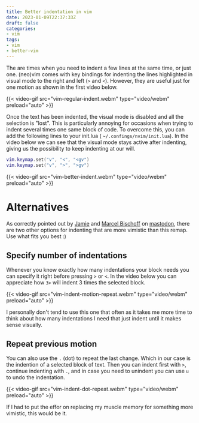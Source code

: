 ```yaml
---
title: Better indentation in vim
date: 2023-01-09T22:37:33Z
draft: false
categories:
- vim
tags:
- vim
- better-vim
---
```


The are times when you need to indent a few lines at the same time, or just one. (neo)vim comes with key bindings for indenting the lines highlighted in visual mode to the right and left (`>` and `<`). However, they are useful just for one motion as shown in the first video below.

{{< video-gif src="vim-regular-indent.webm" type="video/webm" preload="auto" >}}

Once the text has been indented, the visual mode is disabled and all the selection is "lost". This is particularly annoying for occasions when trying to indent several times one same block of code. To overcome this, you can add the following lines to your init.lua ( `~/.confings/nvim/init.lua`). In the video below we can see that the visual mode stays active after indenting, giving us the possibility to keep indenting at our will.

```lua
vim.keymap.set("v", "<", "<gv")
vim.keymap.set("v", ">", ">gv")
```

{{< video-gif src="vim-better-indent.webm" type="video/webm" preload="auto" >}}

# Alternatives

As correctly pointed out by [Jamie](https://mastodon.online/@suprjami@fosstodon.org) and [Marcel Bischoff](https://mastodon.online/@hrbf@mastodon.social) on [mastodon](https://mastodon.online/@hector_sab/109664369612200712), there are two other options for indenting that are more vimistic than this remap. Use what fits you best :)

## Specify number of indentations

Whenever you know exactly how many indentations your block needs you can specify it right before pressing `>` or `<`. In the video below you can appreciate how `3>` will indent 3 times the selected block.

{{< video-gif src="vim-indent-motion-repeat.webm" type="video/webm" preload="auto" >}}

I personally don't tend to use this one that often as it takes me more time to think about how many indentations I need that just indent until it makes sense visually.

## Repeat previous motion

You can also use the `.` (dot) to repeat the last change. Which in our case is the indention of a selected block of text. Then you can indent first with `>`, continue indenting with `.`, and in case you need to unindent you can use `u` to undo the indentation.

{{< video-gif src="vim-indent-dot-repeat.webm" type="video/webm" preload="auto" >}}

If I had to put the effor on replacing my muscle memory for something more vimistic, this would be it.
